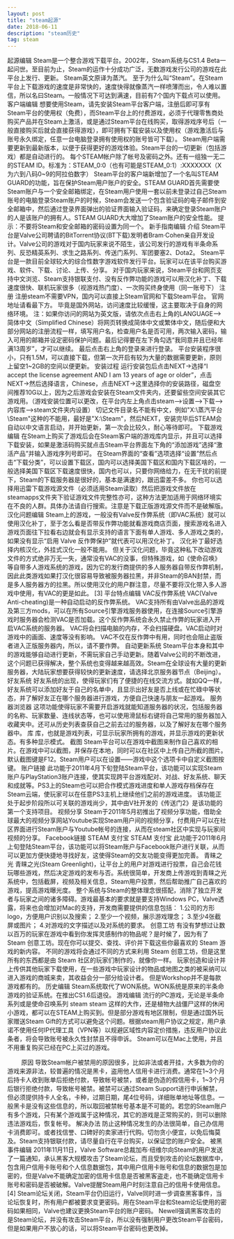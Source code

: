 ```yaml
---
layout: post
title: "steam起源"
date: 2018-06-11 
description: "steam历史"
tag: steam 
---   
```


起源编辑
Steam是一个整合游戏下载平台。2002年，Steam系统与CS1.4 Beta一起问世。至目前为止，Steam的运作十分成功广泛，无数游戏发行公司的游戏在此平台上发行、更新。
Steam英文原译为蒸汽。
至于为什么叫“Steam”。在Steam平台上下载游戏的速度是非常快的，速度快得就像蒸汽一样喷薄而出，令人难以置信，所以名曰Steam。一般情况下可达到满速，目前有7个国内下载点可以使用。
客户端编辑
想要使用Steam，请先安装Steam平台客户端，注册后即可享有Steam平台的使用权（免费），而Steam平台上的付费游戏，必须于代理零售商处购买产品并在Steam上激活，或是通过Steam平台在线购买，取得游戏序号后（一般直接购买后就会直接获得游戏），即可拥有下载安装以及使用权（游戏激活后与账号永久绑定，任意一台电脑登录拥有使用权的账号皆可下载）。
Steam用户端需要更新到最新版本，以便于获得更好的游戏体验。Steam平台的一切更新（包括游戏）都是自动进行的。
每个STEAM帐户除了帐号及密码之外。还有一组独一无二的STEAM ID。标准为：STEAM_0:0（也有可能是STEAM_0:1）:XXXXXXX（X为六到八码0~9的阿拉伯数字）
Steam平台的客户端新增加了一个名叫STEAM GUARD的功能，旨在保护Steam用户账户的安全。STEAM GUARD首先需要使Steam账户与一个安全邮箱绑定，在Steam用户使用一套以前未登录过自己Steam账号的电脑登录Steam账户的时候，Steam会发送一个包含验证码的电子邮件到安全邮箱中，然后通过登录界面弹出的验证界面输入验证码，来确定登录Steam账户的人是该账户的拥有人。STEAM GUARD大大增加了Steam账户的安全性能。
提示：不要将Steam和安全邮箱的密码设置为同一个。
新手指南编辑
介绍
Steam平台是Valve公司聘请的BitTorrent协议(BT下载)发明者Bram·Cohen亲自开发设计。Valve公司的游戏对于国内玩家来说不陌生，该公司发行的游戏有半条命系列、反恐精英系列、求生之路系列、传送门系列、军团要塞2、Dota2。
Steam平台是一款目前全球较大的综合性数字游戏软件发行平台。玩家可以在该平台购买游戏、软件、下载、讨论、上传、分享。
对于国内玩家来说，Steam平台和网页支持中文浏览、Steam支持银联支付、没有反作弊功能的游戏可以用汉化补丁、下载速度很快、联机玩家很多（视游戏热门度）、一次购买终身使用（同一账号下）
注册
注册steam不需要VPN，国内可以直接上Steam官网和下载Steam平台。
官网地址请看最下方。 毕竟是国外网站，访问速度比较缓慢，这主要取决于自身的网络环境。
注：如果你访问的网站为英文版，请依次点击右上角的LANGUAGE-->简体中文（Simplified Chinese）将网页转换成简体中文或繁体中文，随后便和大部分网站的注册流程一样，填写用户名，检查用户名是否可用，两次输入密码，输入可用的邮箱并设定密码保护问题。最后记得要在左下角勾选“我同意并且已经年满13周岁”，才可以继续。
最后点击右上角的登录来进行登录。
平台安装程序很小，只有1.5M，可以直接下载，但第一次开启有较为大量的数据需要更新，原则上留空1~2GB的空间以便更新。
安装过程
运行安装包后点击NEXT→选择“I accept the license agreement AND I am 13 years of age or older”，点击NEXT→然后选择语言，Chinese，点击NEXT→这里选择你的安装路径，磁盘空间推荐10G以上，因为之后游戏会安装在Steam文件夹内，还要留些空间安装其它游戏用。（游戏安装位置可以更改，在平台内左上角点击steam-->设置-->下载-->内容库-->steam文件夹内设置）
切记文件目录名不能有中文，例如"X:\蒸汽平台\Steam"这种的不能用，最好是"X:\Steam\"，然后NEXT，安装完毕后STEAM会自动以中文语言启动，并开始更新，第一次会比较久，耐心等待即可。
下载游戏编辑
在Steam上购买了游戏后会在Steam客户端的游戏库内显示，并且可以选择下载安装，如果是激活码购买就点击Steam平台界面左下角的“添加游戏”选择“激活产品”并输入游戏序列号即可。
在Steam界面的“查看”选项选择“设置”然后点击“下载分类”，可以设置下载区，国内可以选择美国下载区和国内下载区啥的，一般选择美国下载区下载速度很快，国内也可以，只要你网络给力，在无干扰的前提下，Steam的下载服务器是很好的，基本是满速的，跟迅雷差不多。
你也可以选择用迅雷下载游戏源文件（必须适用Steam读取）然后把游戏文件放在steamapps文件夹下验证游戏文件完整性亦可，这种方法更加适用于网络环境实在不良的人群。具体办法请自行搜索。注意是下载正版游戏源文件而不是破解版。
汉化问题编辑
Steam上的游戏，一般没有Valve反作弊系统（即VAC系统）就可以使用汉化补丁，至于怎么看是否带反作弊功能就看游戏商店页面，搜索游戏名进入游戏页面往下拉看右边就会有显示支持的语言下面有单人游戏、多人游戏之类的，如果没有显示“启用 Valve 反作弊保护”就代表可以用汉化补丁。
汉化补丁最好选择内核汉化，外挂式汉化一般不能用。
但关于汉化问题，毕竟这种私下改动游戏文件的方式绝非万无一失，通常没有VAC的没事，但特殊游戏，如《使命召唤》等自带多人游戏系统的游戏，因为它的发行商提供的多人服务器自带反作弊机制，因此此类游戏如果打汉化很容易导致被服务器拉黑，并非Steam的BAN封禁，而是多人服务器方的拉黑。所以使用汉化的用户群注意，尽量不要将汉化带入多人游戏中使用，有VAC的更是如此。 [3] 
平台特点编辑
VAC反作弊系统
VAC(Valve Anti-cheating)是一种自动启动的反作弊系统。
VAC支持所有由Valve出品的游戏及第三方mods，可以在所有Source引擎游戏服务器使用，在连接Source引擎游戏时服务器会检测VAC是否加载。这个反作弊系统会永久禁止作弊的玩家进入开启VAC系统的服务器。
VAC将会扫描电脑的内存，不会扫描硬盘。VAC启动时对游戏中的画面、速度等没有影响。
VAC不仅在反作弊中有用，同时也会阻止盗版者进入正版服务器内，所以，请不要作弊。
自动更新系统
Steam平台本身和其中的游戏能够自动进行更新，不需玩家自己手动更新。随着Valve公司的不断改进，这个问题已获得解决，整个系统也变得越来越高效。Steam在全球设有大量的更新服务器，大陆玩家想要获得较快的更新速度，请选择北京服务器节点（Beijing）。
好友系统
好友系统的出现，使得玩家们有了便捷的在线交流方式。就如QQ一样，好友系统可以添加好友于自己的名单中，且显示出好友是否上线或在忙碌中等状态，并了解好友正在哪个服务器进行游戏，方便自己快速与朋友一起游戏。
服务器浏览器
这项功能使得玩家不需要开启游戏就能知道服务器的状况，包括服务器的名称、玩家数量、连线状态等，也可以使用滑鼠标右键将自己常用的服务器加入收藏夹中。还可从历史列表查获自己之前去过的服务器，以及了解好友在哪个服务器中。
库
库，也就是游戏列表，可显示玩家所拥有的游戏，并显示游戏的更新状态。有多种显示模式。
截图
Steam平台可以在游戏中截图来制作自己喜欢的相片。在游戏中可以截图，并保存在本地，同时可以在社区中上传自己所截的图片。默认截图键是F12。Steam用户可以在设置——游戏中这个选项卡中自定义截图按键。
账户链接
此功能于2011年4月下旬登陆Steam平台，该功能可以实现Steam账户与PlayStation3账户连接，使其实现跨平台游戏配对、对战、好友系统、聊天和成就等。PS3上的Steam也可以把合作模式游戏进度和单人游戏存档保存在Steam云端，使玩家可以在任意PS3主机上继续他们之前的游戏进度。
该功能正处于起步阶段所以可关联的游戏尚少，其中由V社开发的《传送门2》是该功能的第一个支持项目。
视频分享
Steam于2011年5月初推出了视频分享功能，借助全球最大的视频分享网站Youtube实现Steam用户间的视频分享，付费用户可以在社区界面进行Steam账户与Youtube帐号的连接，从而在steam社区中实现与玩家间视频的分享。
Facebook链接
STEAM 支付宝
STEAM 支付宝
此功能于2011年6月上旬登陆Steam平台，该功能可以将Steam账户与Facebook账户进行关联，从而可以更加方便快捷地寻找好友，这使得Steam的交友功能变得更加完善。
青睐之光
青睐之光(Steam Greenlight)，让平台上的用户对游戏进行投票，自己会花钱玩哪些游戏，然后决定游戏的发布与否。系统很简单，开发商上传游戏到青睐之光系统中，包括截屏，视频及相关信息，Steam用户投票，然后帮助推广自己喜欢的游戏，提高游戏曝光度。
整个系统与Steam的整体理念很搭配，消除了独立开发者与玩家之间的诸多障碍。游戏最基本的要求就是要支持Windows PC，Valve透露，将来也会增加对Mac的支持，开发商需要提供的信息包括：
1.公司的方形logo，方便用户识别以及搜索；
2.至少一个视频，展示游戏理念；
3.至少4张截屏或图片；
4.对游戏的文字描述以及对系统的要求。
创意工坊
有没有梦想过让数以百万的玩家在游戏中看到你发挥灵感制作的物品呢？是时候了，因为有了 Steam 创意工坊。现在你可以提交、查找、评价并下载这些你最喜欢的 Steam 游戏的新内容。
不同的游戏将会通过不同的方式来利用 Steam 创意工坊，但是这里所有的东西都是由 Steam 社区的玩家们制作的，就像你一样。
玩家创造和设计并上传供其他玩家下载使用，在一些游戏中玩家设计的物品或地图之类的被采纳可以进入游戏的商城来卖，其收益会分一部分给设计者。
但是Workshop并不是每款游戏都有的。
历史编辑
Steam系统取代了WON系统。WON系统是原来的半条命游戏的验证系统。在推出CS1.6后退役。
游戏编辑
流行的PC游戏，无论是半条命系列或是使命召唤系列
steam
steam
这样的大作，还是植物大战僵尸这样的休闲小游戏，都可以在STEAM上购买到。但是部分游戏有地区限制，但是通过国外玩家赠送Steam Gift的方式可以避免这个问题。根据steam用户协议之规定，用户承诺不使用任何IP代理工具（VPN等）以规避区域性内容定价措施，违反用户协议此条者，将会导致账号被永久性封禁且不得申诉。
Steam可以在Mac上使用，并且不用重复购买已经在PC上买过的游戏。

　　
原因
导致Steam帐户被禁用的原因很多，比如非法或者开挂，大多数为你的游戏来源非法，较普遍的情况是黑卡，盗用他人信用卡进行消费。通常在1~3个月后持卡人收到账单后拒绝付款，导致帐号被禁，或者是伪造的假信用卡，1~3个月后银行拒绝付款，导致帐号被禁。被禁可以通过Steam Support进行申诉解禁，但必须提供持卡人全名，卡种，过期日期，尾4位号码，详细账单地址等信息。一般黑卡是没有这些信息的，所以取回被禁帐号基本是不可能的。若您的Steam账户有多个游戏，只有某个游戏属于这种情况，其它的游戏是正常购买的，则可以删除违法游戏后，恢复帐号。
解决办法
防止这种情况发生的办法很简单，自己办信用卡消费即可。或者找信誉、口碑好的卖家进行代购。切勿贪小便宜，以免后悔莫及。Steam支持银联付款，请尽量自行在平台购买，以保证您的账户安全。
被黑事件编辑
2011年11月11日，Valve Software总裁加布·纽维尔向Steam的用户发送了一篇通知，承认黑客大规模攻击了Steam论坛，而且受到攻击的论坛数据库中，包含用户信用卡账号和个人信息数据包，其中用户信用卡账号和信息的数据包是加密的，但是Valve不能确定加密的信用卡信息是否被黑客盗走，也不能确定信用卡账号和密码是否被破解。Valve提醒Steam用户时刻注意自己的信用卡使用信息。 [4]  Steam论坛关闭，Steam平台仍旧运行，Valve同时进一步调查黑客事件，当论坛恢复时，所有用户都被要求变更密码。用在Steam平台和Steam论坛使用的密码如果相同，Valve也建议更换Steam平台的账户密码。
Newell强调黑客攻击的是Steam论坛，并没有攻击Steam平台，所以没有强制用户更改Steam平台密码，但是如果用户不放心的话，可以将Steam平台密码也更改掉。
